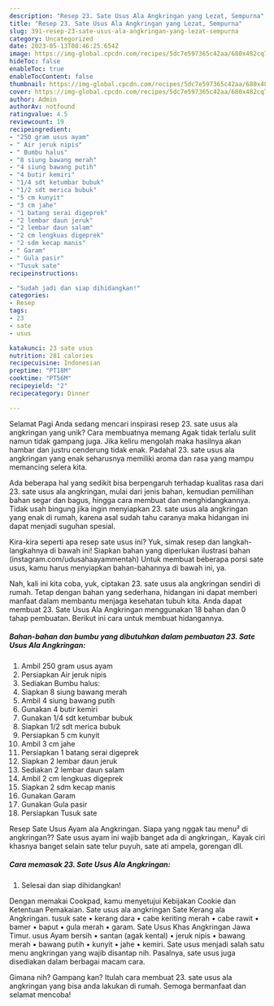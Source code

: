 ```yaml
---
description: "Resep 23. Sate Usus Ala Angkringan yang Lezat, Sempurna"
title: "Resep 23. Sate Usus Ala Angkringan yang Lezat, Sempurna"
slug: 391-resep-23-sate-usus-ala-angkringan-yang-lezat-sempurna
category: Uncategorized
date: 2023-05-13T08:46:25.654Z
image: https://img-global.cpcdn.com/recipes/5dc7e597365c42aa/680x482cq70/23-sate-usus-ala-angkringan-foto-resep-utama.jpg
hideToc: false
enableToc: true
enableTocContent: false
thumbnail: https://img-global.cpcdn.com/recipes/5dc7e597365c42aa/680x482cq70/23-sate-usus-ala-angkringan-foto-resep-utama.jpg
cover: https://img-global.cpcdn.com/recipes/5dc7e597365c42aa/680x482cq70/23-sate-usus-ala-angkringan-foto-resep-utama.jpg
author: Admin
authorAv: notfound
ratingvalue: 4.5
reviewcount: 19
recipeingredient:
- "250 gram usus ayam"
- " Air jeruk nipis"
- " Bumbu halus"
- "8 siung bawang merah"
- "4 siung bawang putih"
- "4 butir kemiri"
- "1/4 sdt ketumbar bubuk"
- "1/2 sdt merica bubuk"
- "5 cm kunyit"
- "3 cm jahe"
- "1 batang serai digeprek"
- "2 lembar daun jeruk"
- "2 lembar daun salam"
- "2 cm lengkuas digeprek"
- "2 sdm kecap manis"
- " Garam"
- " Gula pasir"
- "Tusuk sate"
recipeinstructions:

- "Sudah jadi dan siap dihidangkan!"
categories:
- Resep
tags:
- 23
- sate
- usus

katakunci: 23 sate usus 
nutrition: 281 calories
recipecuisine: Indonesian
preptime: "PT18M"
cooktime: "PT56M"
recipeyield: "2"
recipecategory: Dinner

---
```



Selamat Pagi Anda sedang mencari inspirasi resep 23. sate usus ala angkringan yang unik? Cara membuatnya memang Agak tidak terlalu sulit namun tidak gampang juga. Jika keliru mengolah maka hasilnya akan hambar dan justru cenderung tidak enak. Padahal 23. sate usus ala angkringan yang enak seharusnya memiliki aroma dan rasa yang mampu memancing selera kita.


Ada beberapa hal yang sedikit bisa berpengaruh terhadap kualitas rasa dari 23. sate usus ala angkringan, mulai dari jenis bahan, kemudian pemilihan bahan segar dan bagus, hingga cara membuat dan menghidangkannya. Tidak usah bingung jika ingin menyiapkan 23. sate usus ala angkringan yang enak di rumah, karena asal sudah tahu caranya maka hidangan ini dapat menjadi suguhan spesial.

Kira-kira seperti apa resep sate usus ini? Yuk, simak resep dan langkah-langkahnya di bawah ini! Siapkan bahan yang diperlukan ilustrasi bahan (instagram.com/udusahaayammentah) Untuk membuat beberapa porsi sate usus, kamu harus menyiapkan bahan-bahannya di bawah ini, ya.


Nah, kali ini kita coba, yuk, ciptakan 23. sate usus ala angkringan sendiri di rumah. Tetap dengan bahan yang sederhana, hidangan ini dapat memberi manfaat dalam membantu menjaga kesehatan tubuh kita. Anda dapat membuat 23. Sate Usus Ala Angkringan menggunakan 18 bahan dan 0 tahap pembuatan. Berikut ini cara untuk membuat hidangannya.

<!--inarticleads1-->

##### Bahan-bahan dan bumbu yang dibutuhkan dalam pembuatan 23. Sate Usus Ala Angkringan:

1. Ambil 250 gram usus ayam
1. Persiapkan  Air jeruk nipis
1. Sediakan  Bumbu halus:
1. Siapkan 8 siung bawang merah
1. Ambil 4 siung bawang putih
1. Gunakan 4 butir kemiri
1. Gunakan 1/4 sdt ketumbar bubuk
1. Siapkan 1/2 sdt merica bubuk
1. Persiapkan 5 cm kunyit
1. Ambil 3 cm jahe
1. Persiapkan 1 batang serai digeprek
1. Siapkan 2 lembar daun jeruk
1. Sediakan 2 lembar daun salam
1. Ambil 2 cm lengkuas digeprek
1. Siapkan 2 sdm kecap manis
1. Gunakan  Garam
1. Gunakan  Gula pasir
1. Persiapkan Tusuk sate


Resep Sate Usus Ayam ala Angkringan. Siapa yang nggak tau menu² di angkringan?? Sate usus ayam ini wajib banget ada di angkringan,. Kayak ciri khasnya banget selain sate telur puyuh, sate ati ampela, gorengan dll. 

<!--inarticleads2-->

##### Cara memasak 23. Sate Usus Ala Angkringan:


1. Selesai dan siap dihidangkan!

Dengan memakai Cookpad, kamu menyetujui Kebijakan Cookie dan Ketentuan Pemakaian. Sate usus ala angkringan Sate Kerang ala Angkringan. tusuk sate • kerang dara • cabe keriting merah • cabe rawit • bamer • baput • gula merah • garam. Sate Usus Khas Angkringan Jawa Timur. usus Ayam bersih • santan (agak kental) • jeruk nipis • bawang merah • bawang putih • kunyit • jahe • kemiri. Sate usus menjadi salah satu menu angkringan yang wajib disantap nih. Pasalnya, sate usus juga disediakan dalam berbagai macam cara. 

Gimana nih? Gampang kan? Itulah cara membuat 23. sate usus ala angkringan yang bisa anda lakukan di rumah. Semoga bermanfaat dan selamat mencoba!
